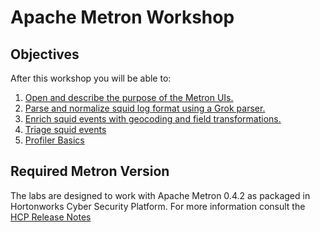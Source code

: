 # Apache Metron Workshop

## Objectives

After this workshop you will be able to:

1. [Open and describe the purpose of the Metron UIs.](01_GettingStarted/README.md)
1. [Parse and normalize squid log format using a Grok parser.](02_ParsingSquid/README.md)
2. [Enrich squid events with geocoding and field transformations.](03_EnrichingSquid/README.md)
3. [Triage squid events](04_TriagingSquid/README.md)
4. [Profiler Basics](05_ProfilerBasics/README.md)

## Required Metron Version 

The labs are designed to work with Apache Metron 0.4.2 as packaged in Hortonworks Cyber Security Platform.  For more information consult the [HCP Release Notes](https://docs.hortonworks.com/HDPDocuments/HCP1/HCP-1.4.2/bk_release-notes/content/ch01.html)
